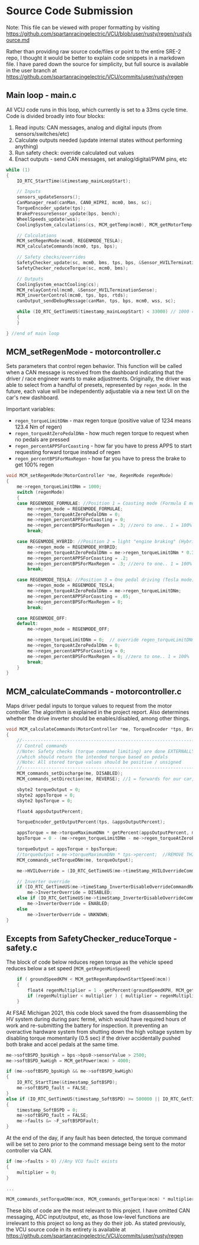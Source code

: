 # Source Code Submission
Note: This file can be viewed with proper formatting by visiting https://github.com/spartanracingelectric/VCU/blob/user/rusty/regen/rusty/source.md

Rather than providing raw source code/files or point to the entire SRE-2 repo, I thought it would be better to explain code snippets in a markdown file.  I have pared down the source for simplicity, but full source is available in the user branch at https://github.com/spartanracingelectric/VCU/commits/user/rusty/regen

## Main loop - main.c
All VCU code runs in this loop, which currently is set to a 33ms cycle time.
Code is divided broadly into four blocks:
1. Read inputs: CAN messages, analog and digital inputs (from sensors/switches/etc)
2. Calculate outputs needed (update internal states without performing anything)
3. Run safety check: override calculated out values
4. Enact outputs - send CAN messages, set analog/digital/PWM pins, etc
```c
while (1)
{
    IO_RTC_StartTime(&timestamp_mainLoopStart);

    // Inputs
    sensors_updateSensors();
    CanManager_read(canMan, CAN0_HIPRI, mcm0, bms, sc);
    TorqueEncoder_update(tps);
    BrakePressureSensor_update(bps, bench);
    WheelSpeeds_update(wss);
    CoolingSystem_calculations(cs, MCM_getTemp(mcm0), MCM_getMotorTemp(mcm0), BMS_getMaxTemp(bms));

    // Calculations
    MCM_setRegenMode(mcm0, REGENMODE_TESLA);
    MCM_calculateCommands(mcm0, tps, bps);

    // Safety checks/overrides
    SafetyChecker_update(sc, mcm0, bms, tps, bps, &Sensor_HVILTerminationSense, &Sensor_LVBattery);
    SafetyChecker_reduceTorque(sc, mcm0, bms);

    // Outputs
    CoolingSystem_enactCooling(cs);
    MCM_relayControl(mcm0, &Sensor_HVILTerminationSense);
    MCM_inverterControl(mcm0, tps, bps, rtds);
    canOutput_sendDebugMessage(canMan, tps, bps, mcm0, wss, sc);

    while (IO_RTC_GetTimeUS(timestamp_mainLoopStart) < 33000) // 1000 = 1ms
    {
    }

} //end of main loop
```

## MCM_setRegenMode - motorcontroller.c
Sets parameters that control regen behavior.  This function will be called when a CAN message is received from the dashboard indicating that the driver / race engineer wants to make adjustments.  Originally, the driver was able to select from a handful of presets, represented by `regen_mode`.  In the future, each value will be independently adjustable via a new text UI on the car's new dashboard.

Important variables:
- `regen_torqueLimitDNm`         - max regen torque (positive value of 1234 means 123.4 Nm of regen)
- `regen_torqueAtZeroPedalDNm`   - how much regen torque to request when no pedals are pressed
- `regen_percentAPPSForCoasting` - how far you have to press APPS to start requesting forward torque instead of regen
- `regen_percentBPSForMaxRegen`  - how far you have to press the brake to get 100% regen

```c
void MCM_setRegenMode(MotorController *me, RegenMode regenMode)
{
    me->regen_torqueLimitDNm = 1000;
    switch (regenMode)
    {
    case REGENMODE_FORMULAE: //Position 1 = Coasting mode (Formula E mode)
        me->regen_mode = REGENMODE_FORMULAE;
        me->regen_torqueAtZeroPedalDNm = 0;
        me->regen_percentAPPSForCoasting = 0;
        me->regen_percentBPSForMaxRegen = .3; //zero to one.. 1 = 100%
        break;

    case REGENMODE_HYBRID: //Position 2 = light "engine braking" (Hybrid mode)
        me->regen_mode = REGENMODE_HYBRID;
        me->regen_torqueAtZeroPedalDNm = me->regen_torqueLimitDNm * 0.3;
        me->regen_percentAPPSForCoasting = .2;
        me->regen_percentBPSForMaxRegen = .3; //zero to one.. 1 = 100%
        break;

    case REGENMODE_TESLA: //Position 3 = One pedal driving (Tesla mode)
        me->regen_mode = REGENMODE_TESLA;
        me->regen_torqueAtZeroPedalDNm = me->regen_torqueLimitDNm;
        me->regen_percentAPPSForCoasting = .05;
        me->regen_percentBPSForMaxRegen = 0;
        break;

    case REGENMODE_OFF:
    default:
        me->regen_mode = REGENMODE_OFF;

        me->regen_torqueLimitDNm = 0;  // override regen_torqueLimitDNm - set to zero
        me->regen_torqueAtZeroPedalDNm = 0;
        me->regen_percentAPPSForCoasting = 0;
        me->regen_percentBPSForMaxRegen = 0; //zero to one.. 1 = 100%
        break;
    }
}
```

## MCM_calculateCommands - motorcontroller.c
Maps driver pedal inputs to torque values to request from the motor controller.  The algorithm is explained in the project report.  Also determines whether the drive inverter should be enables/disabled, among other things.

```c
void MCM_calculateCommands(MotorController *me, TorqueEncoder *tps, BrakePressureSensor *bps)
{
    //----------------------------------------------------------------------------
    // Control commands
    //Note: Safety checks (torque command limiting) are done EXTERNALLY.  This is a preliminary calculation
    //which should return the intended torque based on pedals
    //Note: All stored torque values should be positive / unsigned
    //----------------------------------------------------------------------------
    MCM_commands_setDischarge(me, DISABLED);
    MCM_commands_setDirection(me, REVERSE); //1 = forwards for our car, 0 = reverse

    sbyte2 torqueOutput = 0;
    sbyte2 appsTorque = 0;
    sbyte2 bpsTorque = 0;

    float4 appsOutputPercent;

    TorqueEncoder_getOutputPercent(tps, &appsOutputPercent);

    appsTorque = me->torqueMaximumDNm * getPercent(appsOutputPercent, me->regen_percentAPPSForCoasting, 1, TRUE) - me->regen_torqueAtZeroPedalDNm * getPercent(appsOutputPercent, me->regen_percentAPPSForCoasting, 0, TRUE);
    bpsTorque = 0 - (me->regen_torqueLimitDNm - me->regen_torqueAtZeroPedalDNm) * getPercent(bps->percent, 0, me->regen_percentBPSForMaxRegen, TRUE);

    torqueOutput = appsTorque + bpsTorque;
    //torqueOutput = me->torqueMaximumDNm * tps->percent;  //REMOVE THIS LINE TO ENABLE REGEN
    MCM_commands_setTorqueDNm(me, torqueOutput);

    me->HVILOverride = (IO_RTC_GetTimeUS(me->timeStamp_HVILOverrideCommandReceived) < 1000000);

    // Inverter override
    if (IO_RTC_GetTimeUS(me->timeStamp_InverterDisableOverrideCommandReceived) < 1000000)
        me->InverterOverride = DISABLED;
    else if (IO_RTC_GetTimeUS(me->timeStamp_InverterDisableOverrideCommandReceived) < 1000000)
        me->InverterOverride = ENABLED;
    else
        me->InverterOverride = UNKNOWN;
}
```

## Excepts from SafetyChecker_reduceTorque - safety.c
The block of code below reduces regen torque as the vehicle speed reduces below a set speed (`MCM_getRegenMinSpeed`)
```c
    if ( groundSpeedKPH < MCM_getRegenRampdownStartSpeed(mcm))
    {
        float4 regenMultiplier = 1 - getPercent(groundSpeedKPH, MCM_getRegenMinSpeed(mcm), MCM_getRegenRampdownStartSpeed(mcm), TRUE);
        if (regenMultiplier < multiplier ) { multiplier = regenMultiplier; } // Use regenMultiplier if it is lower
    }
```

At FSAE Michigan 2021, this code block saved the from disassembling the HV system during during parc fermé, which would have required hours of work and re-submitting the battery for inspection.  It preventing an overactive hardware system from shutting down the high voltage system by disabling torque momentarily (0.5 sec) if the driver accidentally pushed both brake and accel pedals at the same time.
```c
me->softBSPD_bpsHigh = bps->bps0->sensorValue > 2500;
me->softBSPD_kwHigh = MCM_getPower(mcm) > 4000;

if (me->softBSPD_bpsHigh && me->softBSPD_kwHigh)
{
    IO_RTC_StartTime(&timestamp_SoftBSPD);
    me->softBSPD_fault = FALSE;
}
else if (IO_RTC_GetTimeUS(timestamp_SoftBSPD) >= 500000 || IO_RTC_GetTimeUS(timestamp_SoftBSPD) == 0)
{
    timestamp_SoftBSPD = 0;
    me->softBSPD_fault = FALSE;
    me->faults &= ~F_softBSPDFault;
}
```

At the end of the day, if any fault has been detected, the torque command will be set to zero prior to the command message being sent to the motor controller via CAN.
```c
if (me->faults > 0) //Any VCU fault exists
{
    multiplier = 0;
}

...

MCM_commands_setTorqueDNm(mcm, MCM_commands_getTorque(mcm) * multiplier);
```

These bits of code are the most relevant to this project.  I have omitted CAN messaging, ADC input/output, etc, as those low-level functions are irrelevant to this project so long as they do their job.  As stated previously, the VCU source code in its entirety is available at https://github.com/spartanracingelectric/VCU/commits/user/rusty/regen
